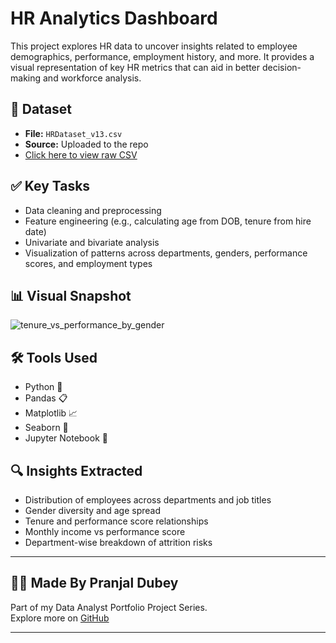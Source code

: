 # HR Analytics Dashboard

This project explores HR data to uncover insights related to employee demographics, performance, employment history, and more. It provides a visual representation of key HR metrics that can aid in better decision-making and workforce analysis.

## 📂 Dataset

- **File:** `HRDataset_v13.csv`  
- **Source:** Uploaded to the repo  
- [Click here to view raw CSV](https://raw.githubusercontent.com/Pranjal-dubey49/HR-Analytics-Dashboard/refs/heads/main/HRDataset_v13.csv)

## ✅ Key Tasks

- Data cleaning and preprocessing  
- Feature engineering (e.g., calculating age from DOB, tenure from hire date)  
- Univariate and bivariate analysis  
- Visualization of patterns across departments, genders, performance scores, and employment types

## 📊 Visual Snapshot

![tenure_vs_performance_by_gender](tenure_vs_performance_by_gender.jpg)

## 🛠️ Tools Used

- Python 🐍
- Pandas 📋
- Matplotlib 📈
- Seaborn 🎨
- Jupyter Notebook 📓

## 🔍 Insights Extracted

- Distribution of employees across departments and job titles  
- Gender diversity and age spread  
- Tenure and performance score relationships  
- Monthly income vs performance score  
- Department-wise breakdown of attrition risks  

---

## 👨‍💻 Made By Pranjal Dubey

Part of my Data Analyst Portfolio Project Series.  
Explore more on [GitHub](https://github.com/Pranjal-dubey49)

---
